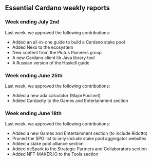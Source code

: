 ## Essential Cardano weekly reports ##

### Week ending July 2nd ###
Last week, we approved the following contributions:
- Added an all-in-one guide to build a Cardano stake pool
- Added Nexo to the ecosystem
- New content from the Plutus Pioneers group
- A new Cardano client lib Java library tool
- A Russian version of the Haskell guide

### Week ending June 25th ###
Last week, we approved the following contributions:
- Added a new ada calculator (MajorPool.net)
- Added Cardacity to the Games and Entertainment section

### Week ending June 18th ###
Last week, we approved the following contributions:
- Added a new Games and Entertainment section (to include Ridotto)
- Pruned the SPO list to only include stake pool aggregator websites 
- Added a stake pool alliance section
- Added dcSpark to the Strategic Partners and Collaborators section
- Added NFT-MAKER.IO to the Tools section

